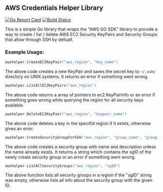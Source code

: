 ## AWS Credentials Helper Library ##

[![Go Report Card](https://goreportcard.com/badge/github.com/florianakos/awshelper)](https://goreportcard.com/report/github.com/florianakos/awshelper) [![Build Status](https://travis-ci.org/florianakos/awshelper.svg?branch=master)](https://travis-ci.org/florianakos/awshelper)

This is a simple Go library that wraps the "AWS GO SDK" library to provide a way to create / list / delete AWS EC2 Security KeyPairs and Security Groups that allow through SSH by defualt.

### Example Usage: ###

```go
awshelper.CreateEC2KeyPair("aws_region", "key_name")
```
The above code creates a new KeyPair and saves the secret key to ``~/.ssh/ `` directory on UNIX systems. It returns an error if something went wrong.


```go
awshelper.ListAllEC2KeyPairs("aws_region")
```
The above code returns a array of pointers to ec2.KeyPairInfo or an error if something goes wrong while querying the region for all security keys available.


```go
awshelper.DeleteEC2KeyPair("aws_region", "keypair_name")
```
The above code deletes a key in the specifid region if it exists, otherwise gives an error.


```go
awshelper.CreateSecurityGroupForSSH("aws_region", "group_name", "group_description")
```
The above code creates a security group with name and description unless the name already exists. It returns a string which contains the sgID of the newly create security group or an error if something went wrong.

```go
awshelper.ListAllSecurityGroups("aws_region", "sgID")
```
The above function lists all security groups in a region if the "sgID" string was empty, otherwise lists all info about the security group with the given ID.
